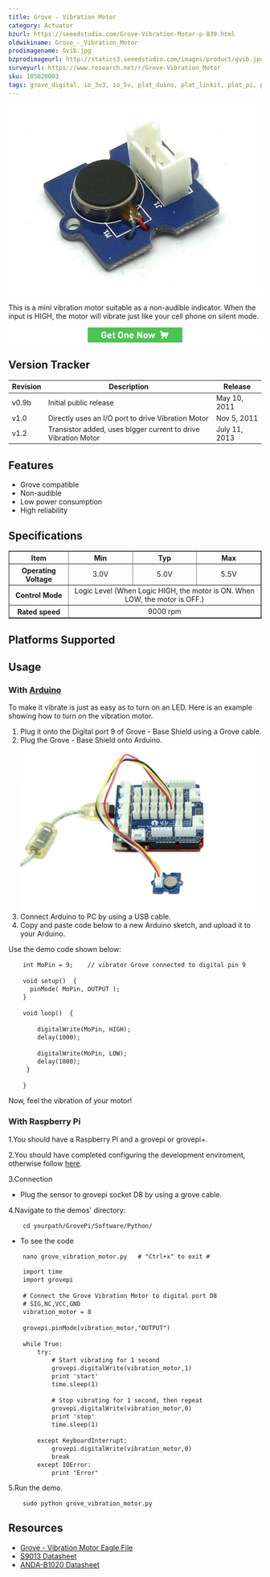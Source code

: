 ```yaml
---
title: Grove - Vibration Motor
category: Actuator
bzurl: https://seeedstudio.com/Grove-Vibration-Motor-p-839.html
oldwikiname: Grove_-_Vibration_Motor
prodimagename: Gvib.jpg
bzprodimageurl: http://statics3.seeedstudio.com/images/product/gvib.jpg
surveyurl: https://www.research.net/r/Grove-Vibration_Motor
sku: 105020003
tags: grove_digital, io_3v3, io_5v, plat_duino, plat_linkit, plat_pi, plat_bbg
---
```


![](https://raw.githubusercontent.com/SeeedDocument/Grove-Vibration_Motor/master/img/Gvib.jpg)

This is a mini vibration motor suitable as a non-audible indicator. When the input is HIGH, the motor will vibrate just like your cell phone on silent mode.

[![](https://raw.githubusercontent.com/SeeedDocument/common/master/Get_One_Now_Banner.png)](http://www.seeedstudio.com/Grove-Vibration-Motor-p-839.html)

Version Tracker
---------------

| Revision | Description                                                    | Release       |
|----------|----------------------------------------------------------------|---------------|
| v0.9b    | Initial public release                                         | May 10, 2011  |
| v1.0     | Directly uses an I/O port to drive Vibration Motor             | Nov 5, 2011   |
| v1.2     | Transistor added, uses bigger current to drive Vibration Motor | July 11, 2013 |

Features
--------

-   Grove compatible
-   Non-audible
-   Low power consumption
-   High reliability

Specifications
--------------

<table border="1" cellspacing="0" width="80%">
<tr>
<th scope="col">
Item
</th>
<th scope="col">
Min
</th>
<th scope="col">
Typ
</th>
<th scope="col">
Max
</th>
</tr>
<tr align="center">
<th scope="row">
Operating Voltage
</th>
<td>
3.0V
</td>
<td>
5.0V
</td>
<td>
5.5V
</td>
</tr>
<tr align="center">
<th scope="row">
Control Mode
</th>
<td colspan="3" rowspan="1">
Logic Level
(When Logic HIGH, the motor is ON. When LOW, the motor is OFF.)
</td>
</tr>
<tr align="center">
<th scope="row">
Rated speed
</th>
<td colspan="3" rowspan="1">
9000 rpm
</td>
</tr>
</table>

Platforms Supported
-------------------

Usage
-----

### With [Arduino](/Arduino "Arduino")

To make it vibrate is just as easy as to turn on an LED. Here is an example showing how to turn on the vibration motor.

1. Plug it onto the Digital port 9 of Grove - Base Shield using a Grove cable.
2. Plug the Grove - Base Shield onto Arduino.
![](https://raw.githubusercontent.com/SeeedDocument/Grove-Vibration_Motor/master/img/IMG_0506.jpg)
3. Connect Arduino to PC by using a USB cable.
4. Copy and paste code below to a new Arduino sketch, and upload it to your Arduino. 

Use the demo code shown below:

```
    int MoPin = 9;    // vibrator Grove connected to digital pin 9

    void setup()  { 
      pinMode( MoPin, OUTPUT );
    } 

    void loop()  { 

        digitalWrite(MoPin, HIGH);         
        delay(1000);       
                         
        digitalWrite(MoPin, LOW);         
        delay(1000); 
     }

    }
```

Now, feel the vibration of your motor!

### With Raspberry Pi

1.You should have a Raspberry Pi and a grovepi or grovepi+.

2.You should have completed configuring the development enviroment, otherwise follow [here](/GrovePiPlus).

3.Connection

-   Plug the sensor to grovepi socket D8 by using a grove cable.

4.Navigate to the demos' directory:
```
    cd yourpath/GrovePi/Software/Python/
```
-   To see the code
```
    nano grove_vibration_motor.py   # "Ctrl+x" to exit #
```
```
    import time
    import grovepi

    # Connect the Grove Vibration Motor to digital port D8
    # SIG,NC,VCC,GND
    vibration_motor = 8

    grovepi.pinMode(vibration_motor,"OUTPUT")

    while True:
        try:
            # Start vibrating for 1 second
            grovepi.digitalWrite(vibration_motor,1)
            print 'start'
            time.sleep(1)

            # Stop vibrating for 1 second, then repeat
            grovepi.digitalWrite(vibration_motor,0)
            print 'stop'
            time.sleep(1)

        except KeyboardInterrupt:
            grovepi.digitalWrite(vibration_motor,0)
            break
        except IOError:
            print "Error"
```
5.Run the demo.
```
    sudo python grove_vibration_motor.py
```

Resources
---------

-   [Grove - Vibration Motor Eagle File](https://raw.githubusercontent.com/SeeedDocument/Grove-Vibration_Motor/master/res/Grove-Vibration_Motor_Eagle_Files.zip)
-   [S9013 Datasheet](https://raw.githubusercontent.com/SeeedDocument/Grove-Vibration_Motor/master/res/S9013.pdf)
-   [ANDA-B1020 Datasheet](https://raw.githubusercontent.com/SeeedDocument/Grove-Vibration_Motor/master/res/ANDA-B1020_datasheet.pdf)



<!-- This Markdown file was created from http://www.seeedstudio.com/wiki/Grove_-_Vibration_Motor -->
